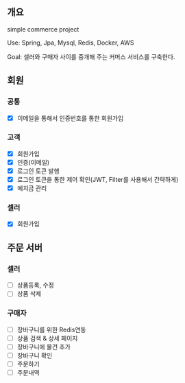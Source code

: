 ## 개요
simple commerce project

Use: Spring, Jpa, Mysql, Redis, Docker, AWS

Goal: 셀러와 구매자 사이를 중개해 주는 커머스 서비스를 구축한다.

## 회원
### 공통
- [X] 이메일을 통해서 인증번호를 통한 회원가입

### 고객
- [X] 회원가입
- [X] 인증(이메일)
- [X] 로그인 토큰 발행
- [X] 로그인 토큰을 통한 제어 확인(JWT, Filter를 사용해서 간략하게)
- [X] 예치금 관리

### 셀러
- [X] 회원가입

## 주문 서버
### 셀러
- [ ] 상품등록, 수정
- [ ] 상품 삭제

### 구매자
- [ ] 장바구니를 위한 Redis연동
- [ ] 상품 검색 & 상세 페이지
- [ ] 장바구니에 물건 추가
- [ ] 장바구니 확인
- [ ] 주문하기
- [ ] 주문내역 
